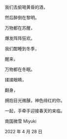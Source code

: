 　　我们去偷喝黄昏的酒，

　　然后醉倒在黎明。

　　万物都在苏醒，

　　爆发阵阵狂欢。


　　我们酣睡到冬季，

　　醒来，

　　万物都在冬眠。

　　揉揉眼睛，

　　翻身，

　　拥抱目光微醺，神色绯红的你。


　　一起，手牵手迎接春天的来临。


　　南国微雪 Miyuki

　　2022 年 4 月 28 日

